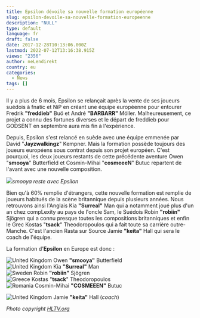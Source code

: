 ```yaml
---
title: Epsilon dévoile sa nouvelle formation européenne
slug: epsilon-devoile-sa-nouvelle-formation-europeenne
description: "NULL"
type: default
language: fr
draft: false
date: 2017-12-28T10:13:06.000Z
lastmod: 2022-07-12T13:16:38.915Z
views: "2356"
author: neLendirekt
country: eu
categories:
  - News
tags: []
---
```

Il y a plus de 6 mois, Epsilon se relançait après la vente de ses joueurs suédois à fnatic et NiP en créant une équipe européenne pour entourer Fredrik **"freddieb"** Buö et André **"BARBARR"** Möller. Malheureusement, ce projet a connu des fortunes diverses et le départ de freddieb pour GODSENT en septembre aura mis fin à l'expérience. 

Depuis, Epsilon s'est relancé en suède avec une équipe emmenée par David "**Jayzwalkingz**" Kempner. Mais la formation possède toujours des joueurs européens sous contrat depuis son projet européen. C'est pourquoi, les deux joueurs restants de cette précédente aventure Owen "**smooya**" Butterfield et Cosmin-Mihai "**cosmeeeN**" Butuc repartent de l'avant avec une nouvelle composition.

![](/images/articles/5a031ff6d78d0/images/v7OMUfUEwzyzN3Qftq65hRGTiaOwXlJEBSf9ZINK.jpeg)_smooya reste avec Epsilon_

Bien qu'à 60% remplie d'étrangers, cette nouvelle formation est remplie de joueurs habitués de la scène britannique depuis plusieurs années. Nous retrouvons ainsi l'Anglais Kia **"Surreal"** Man qui a notamment joué plus d'un an chez compLexity au pays de l'oncle Sam, le Suédois Robin **"robiin"** Sjögren qui a connu presque toutes les compositions britanniques et enfin le Grec Kostas "**tsack**" Theodoropoulos qui a fait toute sa carrière outre-Manche. C'est l'ancien Rasta sur Source Jamie **"keita"** Hall qui sera le coach de l'équipe.

La formation d'**Epsilon** en Europe est donc :

![United Kingdom](/images/countries/gb.svg)⁠ Owen **"smooya"** Butterfield  
![United Kingdom](/images/countries/gb.svg)⁠ Kia **"Surreal"** Man  
![Sweden](/images/countries/se.svg)⁠ Robin **"robiin"** Sjögren  
![Greece](/images/countries/gr.svg)⁠ Kostas "**tsack**" Theodoropoulos  
![Romania](/images/countries/ro.svg)⁠ Cosmin-Mihai **"COSMEEEN"** Butuc

![United Kingdom](/images/countries/gb.svg)⁠ Jamie **"keita"** Hall (_coach_)

_Photo copyright [](https://HLTV.org)[](https://HLTV.org)[](https://HLTV.org)[HLTV.org](https://HLTV.org)_
